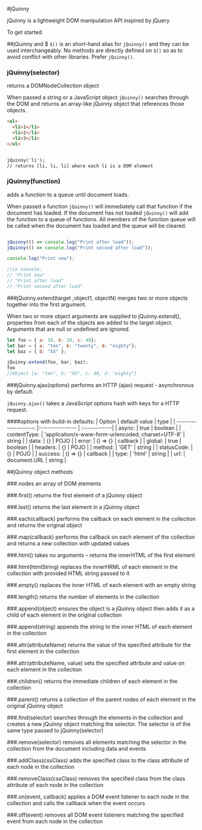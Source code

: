 #jQuinny

jQuinny is a lightweight DOM manipulation API inspired by jQuery.

To get started 

##jQuinny and $
`$()` is an short-hand alias for `jQuinny()` and they can be used interchangeably. No methods are directly defined on `$()` so as to avoid conflict with other libraries. Prefer `jQuinny()`.

### jQuinny(selector)
returns a DOMNodeCollection object

When passed a string or a JavaScript object `jQuinny()` searches through the DOM and returns an array-like jQuinny object that references those objects.

```html
<ul>
  <li>1</li>
  <li>2</li>
  <li>3</li>
</ul>


jQuinny('li');
// returns [li, li, li] where each li is a DOM element

```
### jQuinny(function)
adds a function to a queue until document loads.

When passed a function `jQuinny()` will immediately call that function if the document has loaded. If the document has not loaded `jQuinny()` will add the function to a queue of functions. All members of the function queue will be called when the document has loaded and the queue will be cleared.

```JavaScript

jQuinny(() => console.log("Print after load"));
jQuinny(() => console.log("Print second after load"));

console.log("Print now");

//in console:
// "Print now"
// "Print after load"
// "Print second after load"
```

###jQuinny.extend(target ,object1, objectN)
merges two or more objects together into the first argument.

When two or more object arguments are supplied to jQuinny.extend(), properties from each of the objects are added to the target object. Arguments that are null or undefined are ignored.

```JavaScript
let foo = { a: 10, b: 20, c: 40};
let bar = { a: "ten", b: "twenty", d: "eighty"};
let baz = { b: "XX" };

jQuinny.extend(foo, bar, baz);
foo
//Object {a: "ten", b: "XX", c: 40, d: "eighty"}
```

###jQuinny.ajax(options)
performs an HTTP (ajax) request - asynchronous by default.

`jQuinny.ajax()` takes a JavaScript options hash with keys for a HTTP request.

####options with build-in defaults:
| Option              | default value   | type      |
| -------------------: |:--------------- | :------------|
| async:              | true            | boolean      |
| contentType:        | 'application/x-www-form-urlencoded; charset=UTF-8'                    | string       |
| data:               | {}              | POJO         |
| error:              | () => {}        | callback     |
| global:             | true            | boolean      |
| headers:            | {}              | POJO         |
| method:             | 'GET'           | string       |
| statusCode:         | {}              | POJO         |
| success:            | () => {}        | callback     |
| type:               | 'html'          | string       |
| url:                | document.URL    | string       |


##jQuinny object methods

###.nodes
an array of DOM elements

###.first()
returns the first element of a jQuinny object


###.last()
returns the last element in a jQuinny object

###.each(callback)
performs the callback on each element in the collection and returns the original object

###.map(callback)
performs the callback on each element of the collection and returns a new collection with updated values

###.html()
takes no arguments – returns the innerHTML of the first element

###.html(htmlString)
replaces the innerHRML of each element in the collection with provided HTML string passed to it

###.empty()
replaces the inner HTML of each element with an empty string

###.length()
returns the number of elements in the collection

###.append(object)
ensures the object is a jQuinny object then adds it as a child of each element in the original collection

###.append(string)
appends the string to the inner HTML of each element in the collection

###.attr(attributeName)
returns the value of the specified attribute for the first element in the collection

###.attr(attributeName, value)
sets the specified attribute and value on each element in the collection

###.children()
returns the immediate children of each element in the collection

###.parent()
returns a collection of the parent nodes of each element in the original jQuinny object

###.find(selector)
searches through the elements in the collection and creates a new jQuinny object matching the selector. The selector is of the same type passed to jQuinny(selector)

###.remove(selector)
removes all elements matching the selector in the collection from the document including data and events

###.addClass(cssClass)
adds the specified class to the class attribute of each node in the collection

###.removeClass(cssClass)
removes the specified class from the class attribute of each node in the collection

###.on(event, callback)
applies a DOM event listener to each node in the collection and calls the callback when the event occurs

###.off(event)
removes all DOM event listeners matching the specified event from each node in the collection

